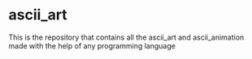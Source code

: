 # ascii_art
This is the repository that contains all the ascii_art and ascii_animation made with the help of any programming language
